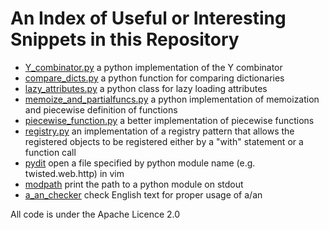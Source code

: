 # An Index of Useful or Interesting Snippets in this Repository

- [Y_combinator.py](Y_combinator.py) a python implementation of the Y combinator
- [compare_dicts.py](compare_dicts.py) a python function for comparing dictionaries
- [lazy_attributes.py](lazy_attributes.py) a python class for lazy loading attributes
- [memoize_and_partialfuncs.py](memoize_and_partialfuncs.py) a python implementation of memoization and piecewise definition of functions
- [piecewise_function.py](piecewise_function.py) a better implementation of piecewise functions
- [registry.py](registry.py) an implementation of a registry pattern that allows the registered objects to be registered either by a "with" statement or a function call
- [pydit](pydit) open a file specified by python module name (e.g. twisted.web.http) in vim
- [modpath](modpath) print the path to a python module on stdout
- [a_an_checker](a_an_checker) check English text for proper usage of a/an



All code is under the Apache Licence 2.0